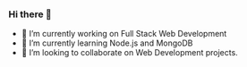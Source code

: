### Hi there 👋

- 🔭 I’m currently working on Full Stack Web Development
- 🌱 I’m currently learning Node.js and MongoDB
- 👯 I’m looking to collaborate on Web Development projects.

